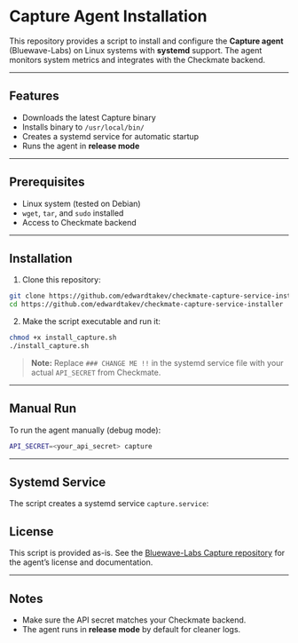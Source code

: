 # Capture Agent Installation

This repository provides a script to install and configure the **Capture agent** (Bluewave-Labs) on Linux systems with **systemd** support. The agent monitors system metrics and integrates with the Checkmate backend.

---

## Features

* Downloads the latest Capture binary
* Installs binary to `/usr/local/bin/`
* Creates a systemd service for automatic startup
* Runs the agent in **release mode**

---

## Prerequisites

* Linux system (tested on Debian)
* `wget`, `tar`, and `sudo` installed
* Access to Checkmate backend

---

## Installation

1. Clone this repository:

```bash
git clone https://github.com/edwardtakev/checkmate-capture-service-installer
cd https://github.com/edwardtakev/checkmate-capture-service-installer
```

2. Make the script executable and run it:

```bash
chmod +x install_capture.sh
./install_capture.sh
```

> **Note:** Replace `### CHANGE ME !!` in the systemd service file with your actual `API_SECRET` from Checkmate.

---

## Manual Run

To run the agent manually (debug mode):

```bash
API_SECRET=<your_api_secret> capture
```

---

## Systemd Service

The script creates a systemd service `capture.service`:


## License

This script is provided as-is. See the [Bluewave-Labs Capture repository](https://github.com/bluewave-labs/capture) for the agent’s license and documentation.

---

## Notes

* Make sure the API secret matches your Checkmate backend.
* The agent runs in **release mode** by default for cleaner logs.
